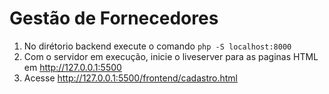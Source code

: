 # Gestão de Fornecedores

1. No dirétorio backend execute o comando `php -S localhost:8000`
2. Com o servidor em execução, inicie o liveserver para as paginas HTML em http://127.0.0.1:5500
3. Acesse http://127.0.0.1:5500/frontend/cadastro.html
